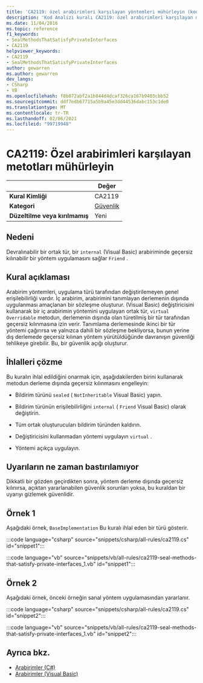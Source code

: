 ```yaml
---
title: 'CA2119: özel arabirimleri karşılayan yöntemleri mühürleyin (kod analizi)'
description: 'Kod Analizi kuralı CA2119: özel arabirimleri karşılayan mühürleme yöntemleri hakkında bilgi edinin'
ms.date: 11/04/2016
ms.topic: reference
f1_keywords:
- SealMethodsThatSatisfyPrivateInterfaces
- CA2119
helpviewer_keywords:
- CA2119
- SealMethodsThatSatisfyPrivateInterfaces
author: gewarren
ms.author: gewarren
dev_langs:
- CSharp
- VB
ms.openlocfilehash: f8b072abf2a1b844d4dcaf326ca167b9403cbb52
ms.sourcegitcommit: ddf7edb67715a5b9a45e3dd44536dabc153c1de0
ms.translationtype: MT
ms.contentlocale: tr-TR
ms.lasthandoff: 02/06/2021
ms.locfileid: "99719948"
---
```

# <a name="ca2119-seal-methods-that-satisfy-private-interfaces"></a>CA2119: Özel arabirimleri karşılayan metotları mühürleyin

| | Değer |
|-|-|
| **Kural Kimliği** |CA2119|
| **Kategori** |[Güvenlik](security-warnings.md)|
| **Düzeltilme veya kırılmamış** |Yeni|

## <a name="cause"></a>Nedeni

Devralınabilir bir ortak tür, bir `internal` (Visual Basic) arabiriminde geçersiz kılınabilir bir yöntem uygulamasını sağlar `Friend` .

## <a name="rule-description"></a>Kural açıklaması

Arabirim yöntemleri, uygulama türü tarafından değiştirilemeyen genel erişilebilirliği vardır. İç arabirim, arabirimini tanımlayan derlemenin dışında uygulanması amaçlanan bir sözleşme oluşturur. (Visual Basic) değiştiricisini kullanarak bir iç arabirimin yöntemini uygulayan ortak tür, `virtual` `Overridable` metodun, derlemenin dışında olan türetilmiş bir tür tarafından geçersiz kılınmasına izin verir. Tanımlama derlemesinde ikinci bir tür yöntemi çağırırsa ve yalnızca dahili bir sözleşme bekliyorsa, bunun yerine dış derlemede geçersiz kılınan yöntem yürütüldüğünde davranışın güvenliği tehlikeye girebilir. Bu, bir güvenlik açığı oluşturur.

## <a name="how-to-fix-violations"></a>İhlalleri çözme

Bu kuralın ihlal edildiğini onarmak için, aşağıdakilerden birini kullanarak metodun derleme dışında geçersiz kılınmasını engelleyin:

- Bildirim türünü `sealed` ( `NotInheritable` Visual Basic) yapın.

- Bildirim türünün erişilebilirliğini `internal` ( `Friend` Visual Basic) olarak değiştirin.

- Tüm ortak oluşturucuları bildirim türünden kaldırın.

- Değiştiricisini kullanmadan yöntemi uygulayın `virtual` .

- Yöntemi açıkça uygulayın.

## <a name="when-to-suppress-warnings"></a>Uyarıların ne zaman bastırılamıyor

Dikkatli bir gözden geçirdikten sonra, yöntem derleme dışında geçersiz kılınırsa, açıktan yararlanabilen güvenlik sorunları yoksa, bu kuraldan bir uyarıyı gizlemek güvenlidir.

## <a name="example-1"></a>Örnek 1

Aşağıdaki örnek, `BaseImplementation` Bu kuralı ihlal eden bir türü gösterir.

:::code language="csharp" source="snippets/csharp/all-rules/ca2119.cs" id="snippet1":::

:::code language="vb" source="snippets/vb/all-rules/ca2119-seal-methods-that-satisfy-private-interfaces_1.vb" id="snippet1":::

## <a name="example-2"></a>Örnek 2

Aşağıdaki örnek, önceki örneğin sanal yöntem uygulamasından yararlanır.

:::code language="csharp" source="snippets/csharp/all-rules/ca2119.cs" id="snippet2":::

:::code language="vb" source="snippets/vb/all-rules/ca2119-seal-methods-that-satisfy-private-interfaces_1.vb" id="snippet2":::

## <a name="see-also"></a>Ayrıca bkz.

- [Arabirimler (C#)](../../../csharp/programming-guide/interfaces/index.md)
- [Arabirimler (Visual Basic)](../../../visual-basic/programming-guide/language-features/interfaces/index.md)
